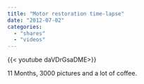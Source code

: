 ```yaml
---
title: "Motor restoration time-lapse"
date: "2012-07-02"
categories:
  - "shares"
  - "videos"
---
```


<div style="width: 70vw;">{{< youtube daVDrGsaDME>}}</div>

11 Months, 3000 pictures and a lot of coffee.
